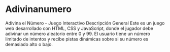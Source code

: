 # Adivinanumero
Adivina el Número - Juego Interactivo
Descripción General
Este es un juego web desarrollado con HTML, CSS y JavaScript, donde el jugador debe adivinar un número aleatorio entre 0 y 99. El usuario tiene un número limitado de intentos y recibe pistas dinámicas sobre si su número es demasiado alto o bajo.
